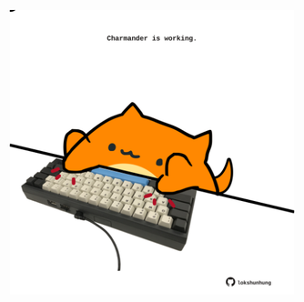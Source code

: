 <!-- built at 01/11/2022, 02:53:38 UTC -->
<p align="center">
  <img width="500" height="500" src="./ReadmeImage.svg">
</p>

